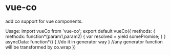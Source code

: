 # vue-co
add co support for vue components. 

Usage:
import vueCo from 'vue-co';
export default vueCo({
  methods: {
    methodx: function*(param1,param2) {
      var resolved = yield somePromise;
    }
  }
  asyncData: function*() {
    //do it in generator way
  }
  //any generator function will be transformed by co.wrap
})
